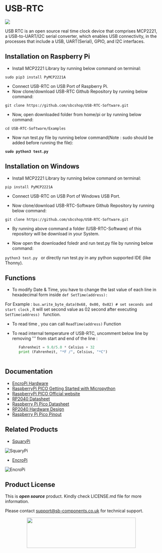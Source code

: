 # USB-RTC

<img src ="https://cdn.shopify.com/s/files/1/1217/2104/files/USB_RTC_8549f019-f1f0-415a-afa3-d2273adb42be.png?v=1669091063" />

USB RTC is an open source real time clock device that comprises MCP2221, a USB-to-UART/I2C serial converter, which enables USB connectivity, in the processes that include a USB, UART(Serial), GPIO, and I2C interfaces. 

## Installation on Raspberry Pi

* Install MCP2221 Library by running below command on terminal:

``` sudo pip3 install PyMCP2221A ```
              
* Connect USB-RTC on USB Port of Raspberry Pi.
* Now clone/download USB-RTC Github Repository by running below command:

```git clone https://github.com/sbcshop/USB-RTC-Software.git ```

* Now, open downloaded folder from home/pi or by running below command:

``` cd USB-RTC-Software/Examples ```

* Now run test.py file by running below command(Note : sudo should be added before running the file):

**```sudo python3 test.py ```**

## Installation on Windows

* Install MCP2221 Library by running below command on terminal:

``` pip install PyMCP2221A ```
              
* Connect USB-RTC on USB Port of Windows USB Port.

* Now clone/download USB-RTC-Software Github Repository by running below command:

```git clone https://github.com/sbcshop/USB-RTC-Software.git ```

* By running above command a folder (USB-RTC-Software) of this repository will be download in your System.

* Now open the downloaded foledr and run test.py file by running below command:

```python3 test.py ``` or directly run test.py in any python supported IDE (like Thonny).

## Functions

* To modify Date & Time, you have to change the last value of each line in hexadecimal form inside ```def SetTime(address):```

For Example : ``` bus.write_byte_data(0x68, 0x00, 0x02) # set seconds and start clock ``` , it will set second value as 02 second after executing  ```SetTime(address) ``` function.

* To read time , you can call ```ReadTime(address)``` Function
* To read internal temperature of USB-RTC, uncomment below line by removing ''' from start and end of the line :

    ```python Celsius = getTemp(address)
       Fahrenheit = 9.0/5.0 * Celsius + 32
       print (Fahrenheit, "*F /", Celsius, "*C") 
       
## Documentation

* [EncroPi Hardware](https://github.com/sbcshop/EncroPi-Hardware)
* [RaspberryPi PICO Getting Started with Micropython](https://www.raspberrypi.com/documentation/microcontrollers/micropython.html)
* [RaspberryPi PICO Official website](https://www.raspberrypi.com/documentation/microcontrollers/)
* [RP2040 Datasheet](https://www.raspberrypi.com/documentation/microcontrollers/rp2040.html)
* [Raspberry Pi Pico Datasheet](https://www.raspberrypi.com/documentation/microcontrollers/raspberry-pi-pico.html)
* [RP2040 Hardware Design](https://www.raspberrypi.com/documentation/microcontrollers/raspberry-pi-pico.html)
* [Raspberry Pi Pico Pinout](https://www.raspberrypi.com/documentation/microcontrollers/raspberry-pi-pico.html)

## Related Products

* [SquaryPi](https://shop.sb-components.co.uk/products/squary?variant=40443840921683)

 ![SquaryPi](https://cdn.shopify.com/s/files/1/1217/2104/products/1_5874b3b5-2a2f-453e-bf54-abbf2a26acb9.png?v=1670307456&width=400)

* [EncroPi](https://shop.sb-components.co.uk/products/encropi?_pos=1&_sid=95f822d26&_ss=r)

 ![EncroPi](https://cdn.shopify.com/s/files/1/1217/2104/products/03_a6b155c1-da03-427d-ba6a-44730c56d73f.png?v=1668595812&width=400)

## Product License

This is ***open source*** product. Kindly check LICENSE.md file for more information.

Please contact support@sb-components.co.uk for technical support.
<p align="center">
  <img width="360" height="100" src="https://cdn.shopify.com/s/files/1/1217/2104/files/Logo_sb_component_3.png?v=1666086771&width=350">
</p>

